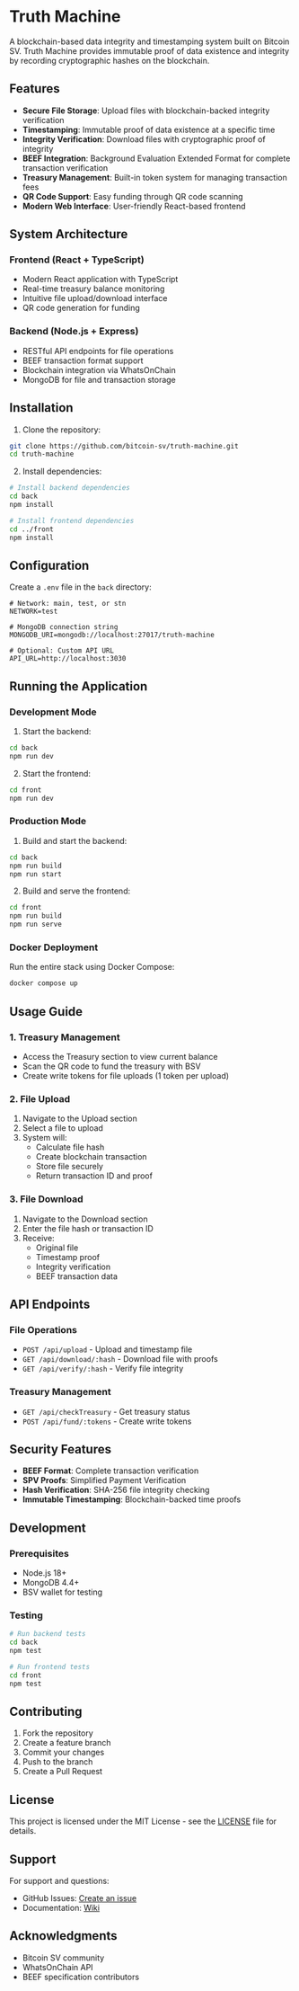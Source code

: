 # Truth Machine

A blockchain-based data integrity and timestamping system built on Bitcoin SV. Truth Machine provides immutable proof of data existence and integrity by recording cryptographic hashes on the blockchain.

## Features

- **Secure File Storage**: Upload files with blockchain-backed integrity verification
- **Timestamping**: Immutable proof of data existence at a specific time
- **Integrity Verification**: Download files with cryptographic proof of integrity
- **BEEF Integration**: Background Evaluation Extended Format for complete transaction verification
- **Treasury Management**: Built-in token system for managing transaction fees
- **QR Code Support**: Easy funding through QR code scanning
- **Modern Web Interface**: User-friendly React-based frontend

## System Architecture

### Frontend (React + TypeScript)
- Modern React application with TypeScript
- Real-time treasury balance monitoring
- Intuitive file upload/download interface
- QR code generation for funding

### Backend (Node.js + Express)
- RESTful API endpoints for file operations
- BEEF transaction format support
- Blockchain integration via WhatsOnChain
- MongoDB for file and transaction storage

## Installation

1. Clone the repository:
```bash
git clone https://github.com/bitcoin-sv/truth-machine.git
cd truth-machine
```

2. Install dependencies:
```bash
# Install backend dependencies
cd back
npm install

# Install frontend dependencies
cd ../front
npm install
```

## Configuration

Create a `.env` file in the `back` directory:

```env
# Network: main, test, or stn
NETWORK=test

# MongoDB connection string
MONGODB_URI=mongodb://localhost:27017/truth-machine

# Optional: Custom API URL
API_URL=http://localhost:3030
```

## Running the Application

### Development Mode

1. Start the backend:
```bash
cd back
npm run dev
```

2. Start the frontend:
```bash
cd front
npm run dev
```

### Production Mode

1. Build and start the backend:
```bash
cd back
npm run build
npm run start
```

2. Build and serve the frontend:
```bash
cd front
npm run build
npm run serve
```

### Docker Deployment

Run the entire stack using Docker Compose:
```bash
docker compose up
```

## Usage Guide

### 1. Treasury Management
- Access the Treasury section to view current balance
- Scan the QR code to fund the treasury with BSV
- Create write tokens for file uploads (1 token per upload)

### 2. File Upload
1. Navigate to the Upload section
2. Select a file to upload
3. System will:
   - Calculate file hash
   - Create blockchain transaction
   - Store file securely
   - Return transaction ID and proof

### 3. File Download
1. Navigate to the Download section
2. Enter the file hash or transaction ID
3. Receive:
   - Original file
   - Timestamp proof
   - Integrity verification
   - BEEF transaction data

## API Endpoints

### File Operations
- `POST /api/upload` - Upload and timestamp file
- `GET /api/download/:hash` - Download file with proofs
- `GET /api/verify/:hash` - Verify file integrity

### Treasury Management
- `GET /api/checkTreasury` - Get treasury status
- `POST /api/fund/:tokens` - Create write tokens

## Security Features

- **BEEF Format**: Complete transaction verification
- **SPV Proofs**: Simplified Payment Verification
- **Hash Verification**: SHA-256 file integrity checking
- **Immutable Timestamping**: Blockchain-backed time proofs

## Development

### Prerequisites
- Node.js 18+
- MongoDB 4.4+
- BSV wallet for testing

### Testing
```bash
# Run backend tests
cd back
npm test

# Run frontend tests
cd front
npm test
```

## Contributing

1. Fork the repository
2. Create a feature branch
3. Commit your changes
4. Push to the branch
5. Create a Pull Request

## License

This project is licensed under the MIT License - see the [LICENSE](LICENSE) file for details.

## Support

For support and questions:
- GitHub Issues: [Create an issue](https://github.com/bitcoin-sv/truth-machine/issues)
- Documentation: [Wiki](https://github.com/bitcoin-sv/truth-machine/wiki)

## Acknowledgments

- Bitcoin SV community
- WhatsOnChain API
- BEEF specification contributors
